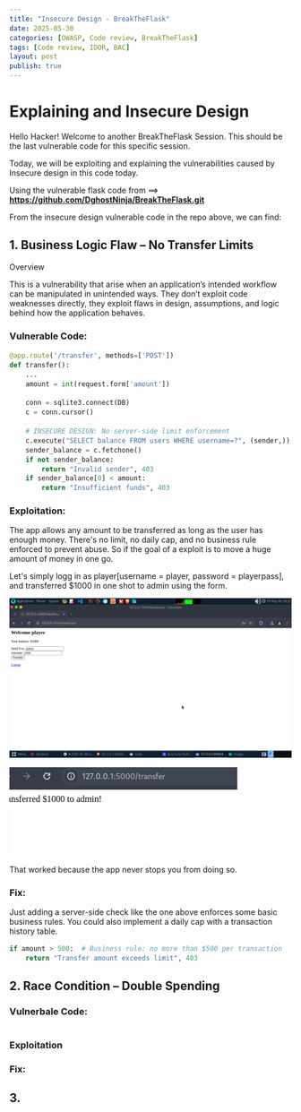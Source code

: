 ```yaml
---
title: "Insecure Design - BreakTheFlask"
date: 2025-05-30
categories: [OWASP, Code review, BreakTheFlask]
tags: [Code review, IDOR, BAC]
layout: post
publish: true
---
```



# Explaining and Insecure Design
Hello Hacker! Welcome to another BreakTheFlask Session. This should be the last vulnerable code for this specific session.

Today, we will be exploiting and explaining the vulnerabilities caused by Insecure design in this code today.

Using the vulnerable flask code from ==> **https://github.com/DghostNinja/BreakTheFlask.git**


From the insecure design vulnerable code in the repo above, we can find:

## 1. Business Logic Flaw – No Transfer Limits
Overview

This is a vulnerability that arise when an application’s intended workflow can be manipulated in unintended ways. They don’t exploit code weaknesses directly, they exploit flaws in design, assumptions, and logic behind how the application behaves.


### Vulnerable Code:
```python
@app.route('/transfer', methods=['POST'])
def transfer():
    ...
    amount = int(request.form['amount'])

    conn = sqlite3.connect(DB)
    c = conn.cursor()

    # INSECURE DESIGN: No server-side limit enforcement
    c.execute("SELECT balance FROM users WHERE username=?", (sender,))
    sender_balance = c.fetchone()
    if not sender_balance:
        return "Invalid sender", 403
    if sender_balance[0] < amount:
        return "Insufficient funds", 403

```

### Exploitation:
The app allows any amount to be transferred as long as the user has enough money. There's no limit, no daily cap, and no business rule enforced to prevent abuse. So if the goal of a exploit is to move a huge amount of money in one go.

Let's simply logg in as player[username = player, password = playerpass], and transferred $1000 in one shot to admin using the form.

![alt](/assets/images/insecure/A1.png)

![alt](/assets/images/insecure/A2.png)

That worked because the app never stops you from doing so.


### Fix:
Just adding a server-side check like the one above enforces some basic business rules. You could also implement a daily cap with a transaction history table.

```python
if amount > 500:  # Business rule: no more than $500 per transaction
    return "Transfer amount exceeds limit", 403
```

## 2. Race Condition – Double Spending

### Vulnerbale Code:
```python

```


### Exploitation


### Fix:

## 3. 